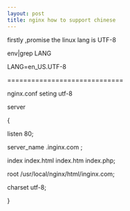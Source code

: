 ```yaml
---
layout: post
title: nginx how to support chinese
---
```


firstly ,promise the linux lang is UTF-8

env|grep LANG

LANG=en_US.UTF-8

=============================

nginx.conf seting utf-8

server

{

listen 80;

server_name .inginx.com ;

index index.html index.htm index.php;

root /usr/local/nginx/html/inginx.com;

charset utf-8;

}



